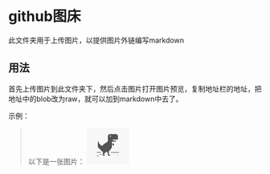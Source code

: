 # github图床
此文件夹用于上传图片，以提供图片外链编写markdown

## 用法

首先上传图片到此文件夹下，然后点击图片打开图片预览，复制地址栏的地址，把地址中的blob改为raw，就可以加到markdown中去了。

示例：
>以下是一张图片：
>![photo](https://github.com/EndeRHoshI/Photo/raw/master/%E5%A4%B4%E5%83%8F.png "恐龙")
